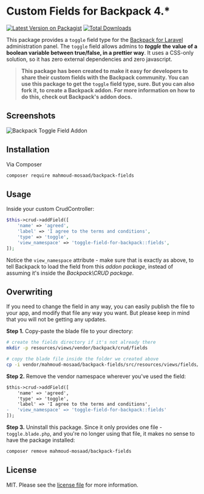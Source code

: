 # Custom Fields for Backpack 4.*

[![Latest Version on Packagist][ico-version]][link-packagist]
[![Total Downloads][ico-downloads]][link-downloads]

This package provides a ```toggle``` field type for the [Backpack for Laravel](https://backpackforlaravel.com/) administration panel. The ```toggle``` field allows admins to **_toggle_ the value of a boolean variable between true/false, in a prettier way**. It uses a CSS-only solution, so it has zero external dependencies and zero javascript.

> **This package has been created to make it easy for developers to share their custom fields with the Backpack community. You can use this package to get the ```toggle``` field type, sure. But you can also fork it, to create a Backpack addon. For more information on how to do this, check out Backpack's addon docs.**

## Screenshots

![Backpack Toggle Field Addon](https://user-images.githubusercontent.com/1032474/74032390-7db64d00-49bc-11ea-80dc-b7c84b2c2e65.png)

## Installation

Via Composer

``` bash
composer require mahmoud-mosaad/backpack-fields
```

## Usage

Inside your custom CrudController:

```php
$this->crud->addField([
    'name' => 'agreed',
    'label' => 'I agree to the terms and conditions',
    'type' => 'toggle',
    'view_namespace' => 'toggle-field-for-backpack::fields',
]);
```

Notice the ```view_namespace``` attribute - make sure that is exactly as above, to tell Backpack to load the field from this _addon package_, instead of assuming it's inside the _Backpack\CRUD package_.


## Overwriting

If you need to change the field in any way, you can easily publish the file to your app, and modify that file any way you want. But please keep in mind that you will not be getting any updates.

**Step 1.** Copy-paste the blade file to your directory:
```bash
# create the fields directory if it's not already there
mkdir -p resources/views/vendor/backpack/crud/fields

# copy the blade file inside the folder we created above
cp -i vendor/mahmoud-mosaad/backpack-fields/src/resources/views/fields/toggle.blade.php resources/views/vendor/backpack/crud/fields/toggle.blade.php
```

**Step 2.** Remove the vendor namespace wherever you've used the field:
```diff
$this->crud->addField([
    'name' => 'agreed',
    'type' => 'toggle',
    'label' => 'I agree to the terms and conditions',
-   'view_namespace' => 'toggle-field-for-backpack::fields'
]);
```

**Step 3.** Uninstall this package. Since it only provides one file - ```toggle.blade.php```, and you're no longer using that file, it makes no sense to have the package installed:
```bash
composer remove mahmoud-mosaad/backpack-fields
```

## License

MIT. Please see the [license file](license.md) for more information.

[ico-version]: https://img.shields.io/packagist/v/mahmoud-mosaad/backpack-fields.svg?style=flat-square
[ico-downloads]: https://img.shields.io/packagist/dt/mahmoud-mosaad/backpack-fields.svg?style=flat-square

[link-packagist]: https://packagist.org/packages/mahmoud-mosaad/backpack-fields
[link-downloads]: https://packagist.org/packages/mahmoud-mosaad/backpack-fields
[link-author]: https://tabacitu.ro
[link-contributors]: ../../contributors
